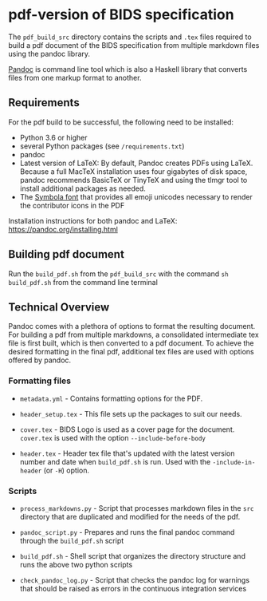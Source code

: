 # pdf-version of BIDS specification

The `pdf_build_src` directory contains the scripts and `.tex` files required to build a pdf document of the BIDS specification from multiple markdown files using the pandoc library.

[Pandoc](https://pandoc.org/index.html) is command line tool which is also a Haskell library that converts files from one markup format to another.

## Requirements

For the pdf build to be successful, the following need to be installed:

- Python 3.6 or higher
- several Python packages (see `/requirements.txt`)
- pandoc
- Latest version of LaTeX: By default, Pandoc creates PDFs using LaTeX.
  Because a full MacTeX installation uses four gigabytes of disk space,
  pandoc recommends BasicTeX or TinyTeX and using the tlmgr tool to install additional packages as needed.
- The [Symbola font](https://packages.ubuntu.com/search?keywords=fonts-symbola) that provides all emoji unicodes necessary to render the contributor icons in the PDF

Installation instructions for both pandoc and LaTeX: https://pandoc.org/installing.html

## Building pdf document

Run the `build_pdf.sh` from the `pdf_build_src` with the command `sh build_pdf.sh` from the command line terminal

## Technical Overview

Pandoc comes with a plethora of options to format the resulting document.
For building a pdf from multiple markdowns, a consolidated intermediate tex file is first built,
which is then converted to a pdf document.
To achieve the desired formatting in the final pdf,
additional tex files are used with options offered by pandoc.

### Formatting files

- `metadata.yml` - Contains formatting options for the PDF.

- `header_setup.tex` -  This file sets up the packages to suit our needs.

- `cover.tex` - BIDS Logo is used as a cover page for the document. `cover.tex` is used with the option `--include-before-body`

- `header.tex` - Header tex file that's updated with the latest version number and date when `build_pdf.sh` is run. Used with the `-include-in-header` (or `-H`) option.

### Scripts

- `process_markdowns.py` - Script that processes markdown files in the `src` directory that are duplicated and modified for the needs of the pdf.

- `pandoc_script.py` - Prepares and runs the final pandoc command through the `build_pdf.sh` script

- `build_pdf.sh` - Shell script that organizes the directory structure and runs the above two python scripts

- `check_pandoc_log.py` - Script that checks the pandoc log for warnings that should be raised as errors in the continuous integration services
